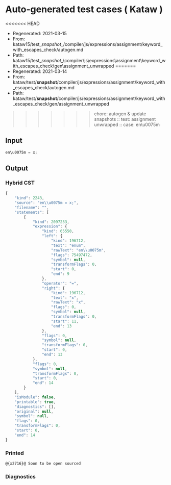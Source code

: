 # Auto-generated test cases ( Kataw )
<<<<<<< HEAD
- Regenerated: 2021-03-15
- From: kataw15/test\__snapshot__/compiler/js/expressions/assignment/keyword_with_escapes_check/autogen.md
- Path: kataw15/test\__snapshot__\compiler\js\expressions\assignment\keyword_with_escapes_check\gen\assignment_unwrapped
=======
- Regenerated: 2021-03-14
- From: kataw/test/__snapshot__/compiler/js/expressions/assignment/keyword_with_escapes_check/autogen.md
- Path: kataw/test/__snapshot__/compiler/js/expressions/assignment/keyword_with_escapes_check/gen/assignment_unwrapped
>>>>>>> chore: autogen & update snapshots
> :: test: assignment unwrapped
> :: case: en\u0075m
## Input

`````js
en\u0075m = x;
`````

## Output

### Hybrid CST

```javascript
{
    "kind": 2243,
    "source": "en\\u0075m = x;",
    "filename": "",
    "statements": [
        {
            "kind": 2097233,
            "expression": {
                "kind": 65550,
                "left": {
                    "kind": 196712,
                    "text": "enum",
                    "rawText": "en\\u0075m",
                    "flags": 75497472,
                    "symbol": null,
                    "transformFlags": 0,
                    "start": 0,
                    "end": 9
                },
                "operator": "=",
                "right": {
                    "kind": 196712,
                    "text": "x",
                    "rawText": "x",
                    "flags": 0,
                    "symbol": null,
                    "transformFlags": 0,
                    "start": 11,
                    "end": 13
                },
                "flags": 0,
                "symbol": null,
                "transformFlags": 0,
                "start": 0,
                "end": 13
            },
            "flags": 0,
            "symbol": null,
            "transformFlags": 0,
            "start": 0,
            "end": 14
        }
    ],
    "isModule": false,
    "printable": true,
    "diagnostics": [],
    "original": null,
    "symbol": null,
    "flags": 0,
    "transformFlags": 0,
    "start": 0,
    "end": 14
}
```

### Printed

```javascript
@{x2716}@ Soon to be open sourced
```

### Diagnostics

```javascript

```

